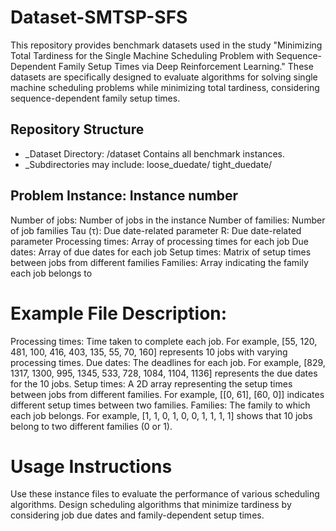 # Dataset-SMTSP-SFS

This repository provides benchmark datasets used in the study "Minimizing Total Tardiness for the Single Machine Scheduling Problem with Sequence-Dependent Family Setup Times via Deep Reinforcement Learning." These datasets are specifically designed to evaluate algorithms for solving single machine scheduling problems while minimizing total tardiness, considering sequence-dependent family setup times.

## Repository Structure
* _Dataset Directory: /dataset
Contains all benchmark instances.
* _Subdirectories may include:
  loose_duedate/
  tight_duedate/
  
## Problem Instance: Instance number
Number of jobs: Number of jobs in the instance
Number of families: Number of job families
Tau (τ): Due date-related parameter
R: Due date-related parameter
Processing times: Array of processing times for each job
Due dates: Array of due dates for each job
Setup times: Matrix of setup times between jobs from different families
Families: Array indicating the family each job belongs to

# Example File Description:
Processing times: Time taken to complete each job. For example, [55, 120, 481, 100, 416, 403, 135, 55, 70, 160] represents 10 jobs with varying processing times.
Due dates: The deadlines for each job. For example, [829, 1317, 1300, 995, 1345, 533, 728, 1084, 1104, 1136] represents the due dates for the 10 jobs.
Setup times: A 2D array representing the setup times between jobs from different families. For example, [[0, 61], [60, 0]] indicates different setup times between two families.
Families: The family to which each job belongs. For example, [1, 1, 0, 1, 0, 0, 1, 1, 1, 1] shows that 10 jobs belong to two different families (0 or 1).

# Usage Instructions
Use these instance files to evaluate the performance of various scheduling algorithms.
Design scheduling algorithms that minimize tardiness by considering job due dates and family-dependent setup times.
